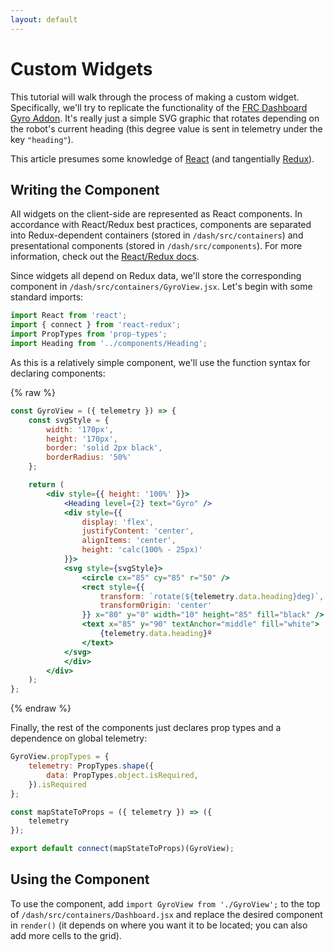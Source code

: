 ```yaml
---
layout: default
---
```


# Custom Widgets

This tutorial will walk through the process of making a custom widget. Specifically, we'll try to replicate the functionality of the [FRC Dashboard Gyro Addon](https://github.com/FRCDashboard/addon-Gyro). It's really just a simple SVG graphic that rotates depending on the robot's current heading (this degree value is sent in telemetry under the key `"heading"`).

This article presumes some knowledge of [React](https://reactjs.org/) (and tangentially [Redux](https://redux.js.org/)).

## Writing the Component

All widgets on the client-side are represented as React components. In accordance with React/Redux best practices, components are separated into Redux-dependent containers (stored in `/dash/src/containers`) and presentational components (stored in `/dash/src/components`). For more information, check out the [React/Redux docs](https://redux.js.org/basics/usage-with-react#presentational-and-container-components).

Since widgets all depend on Redux data, we'll store the corresponding component in `/dash/src/containers/GyroView.jsx`. Let's begin with some standard imports:

```jsx
import React from 'react';
import { connect } from 'react-redux';
import PropTypes from 'prop-types';
import Heading from '../components/Heading';
```

As this is a relatively simple component, we'll use the function syntax for declaring components:

{% raw %}

```jsx
const GyroView = ({ telemetry }) => {
    const svgStyle = {
        width: '170px',
        height: '170px',
        border: 'solid 2px black',
        borderRadius: '50%'
    };

    return (
        <div style={{ height: '100%' }}>
            <Heading level={2} text="Gyro" />
            <div style={{
                display: 'flex',
                justifyContent: 'center',
                alignItems: 'center',
                height: 'calc(100% - 25px)'
            }}>
            <svg style={svgStyle}>
                <circle cx="85" cy="85" r="50" />
                <rect style={{
                    transform: `rotate(${telemetry.data.heading}deg)`,
                    transformOrigin: 'center'
                }} x="80" y="0" width="10" height="85" fill="black" />
                <text x="85" y="90" textAnchor="middle" fill="white">
                    {telemetry.data.heading}º
                </text>
            </svg>
            </div>
        </div>
    );
};
```

{% endraw %}

Finally, the rest of the components just declares prop types and a dependence on global telemetry:

```jsx
GyroView.propTypes = {
    telemetry: PropTypes.shape({
        data: PropTypes.object.isRequired,
    }).isRequired
};

const mapStateToProps = ({ telemetry }) => ({
    telemetry
});

export default connect(mapStateToProps)(GyroView);
```

## Using the Component

To use the component, add `import GyroView from './GyroView';` to the top of `/dash/src/containers/Dashboard.jsx` and replace the desired component in `render()` (it depends on where you want it to be located; you can also add more cells to the grid).